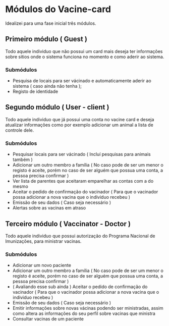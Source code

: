 # Módulos do Vacine-card
Idealizei para uma fase inicial três módulos.

## Primeiro módulo ( Guest )
Todo aquele individuo que não possui um card mais deseja ter informações sobre sitios onde o sistema funciona no momento e como aderir ao sistema.

### Submódulos

- Pesquisa de locais para ser vácinado e automaticamente aderir ao sistema ( caso ainda não tenha );
- Registo de identidade

## Segundo módulo ( User - client )

Todo aquele individuo que já possui uma conta no vacine card e deseja atualizar informações como por exemplo adicionar um animal a lista de controle dele.

### Submódulos

- Pesquisar locais para ser vácinado ( Incluí pesquisas para animais também )
- Adicionar um outro membro a família ( No caso pode de ser um menor o registo é aceite, porém no caso de ser alguém que possua uma conta, a pessoa precisa confirmar )
- Ver lista de parentes que aceitaram emparelhar as contas com a do mesmo
- Aceitar o pedido de confirmação do vacinador ( Para que o vacinador possa adicionar a nova vacina que o individuo recebeu )
- Emissão de seu dados ( Caso seja necessário )
- Alertas sobre as vacinas em atraso

## Terceiro módulo ( Vaccinator - Doctor )

Todo aquele individuo que possui autorização do Programa Nacional de Imunizações, para ministrar vacinas.

### Submódulos

- Adicionar um novo paciente
- Adicionar um outro membro a família ( No caso pode de ser um menor o registo é aceite, porém no caso de ser alguém que possua uma conta, a pessoa precisa confirmar )
- ( Avaliando esse sub ainda ) Aceitar o pedido de confirmação do vacinador ( Para que o vacinador possa adicionar a nova vacina que o individuo recebeu )
- Emissão de seu dados ( Caso seja necessário )
- Emitir informações sobre novas vácinas podendo ser ministradas, assim como altera as informações do seu perfil sobre vacinas que ministra
- Consultar vacinas de um paciente
